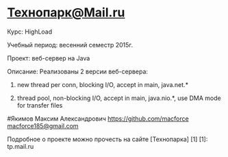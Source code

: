 Технопарк@Mail.ru
============
Курс: HighLoad

Учебный период: весенний семестр 2015г.

Проект: веб-сервер на Java

Описание:
Реализованы 2 версии веб-сервера:
1) new thread per conn, blocking I/O,
    accept in main, java.net.*
    
2) thread pool, non-blocking I/O,
    accept in main, java.nio.*,
    use DMA mode for transfer files

#Якимов Максим Александрович
https://github.com/macforce
macforce185@gmail.com

Подробное о проекте можно прочесть на сайте [Технопарка] [1]
[1]: tp.mail.ru
